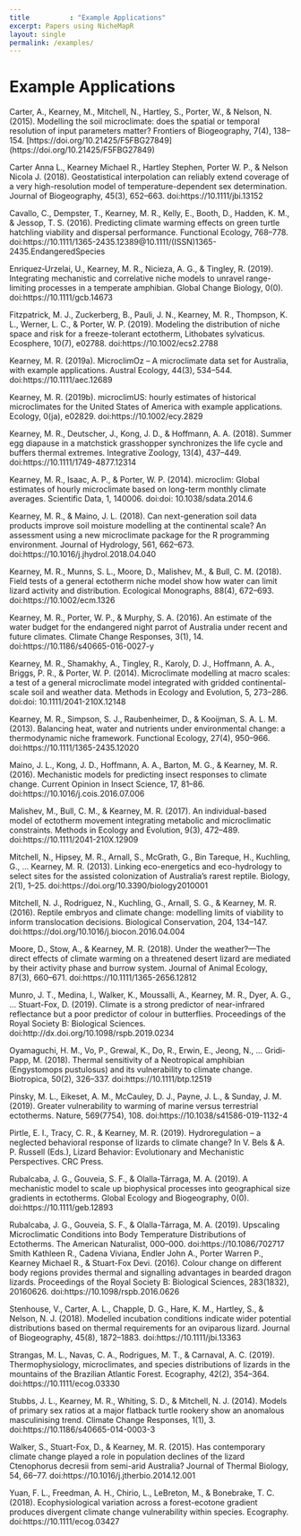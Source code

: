 ```yaml
---
title          : "Example Applications"
excerpt: Papers using NicheMapR
layout: single
permalink: /examples/
---
```

<h1>Example Applications</h1>

<p>
Carter, A., Kearney, M., Mitchell, N., Hartley, S., Porter, W., & Nelson, N. (2015). Modelling the soil microclimate: does the spatial or temporal resolution of input parameters matter? Frontiers of Biogeography, 7(4), 138–154. [https://doi.org/10.21425/F5FBG27849](https://doi.org/10.21425/F5FBG27849)
<p>
Carter Anna L., Kearney Michael R., Hartley Stephen, Porter W. P., & Nelson Nicola J. (2018). Geostatistical interpolation can reliably extend coverage of a very high-resolution model of temperature-dependent sex determination. Journal of Biogeography, 45(3), 652–663. doi:https://10.1111/jbi.13152
<p>
Cavallo, C., Dempster, T., Kearney, M. R., Kelly, E., Booth, D., Hadden, K. M., & Jessop, T. S. (2016). Predicting climate warming effects on green turtle hatchling viability and dispersal performance. Functional Ecology, 768–778. doi:https://10.1111/1365-2435.12389@10.1111/(ISSN)1365-2435.EndangeredSpecies
<p>
Enriquez‐Urzelai, U., Kearney, M. R., Nicieza, A. G., & Tingley, R. (2019). Integrating mechanistic and correlative niche models to unravel range-limiting processes in a temperate amphibian. Global Change Biology, 0(0). doi:https://10.1111/gcb.14673
<p>
Fitzpatrick, M. J., Zuckerberg, B., Pauli, J. N., Kearney, M. R., Thompson, K. L., Werner, L. C., & Porter, W. P. (2019). Modeling the distribution of niche space and risk for a freeze-tolerant ectotherm, Lithobates sylvaticus. Ecosphere, 10(7), e02788. doi:https://10.1002/ecs2.2788
<p>
Kearney, M. R. (2019a). MicroclimOz – A microclimate data set for Australia, with example applications. Austral Ecology, 44(3), 534–544. doi:https://10.1111/aec.12689
<p>
Kearney, M. R. (2019b). microclimUS: hourly estimates of historical microclimates for the United States of America with example applications. Ecology, 0(ja), e02829. doi:https://10.1002/ecy.2829
<p>
Kearney, M. R., Deutscher, J., Kong, J. D., & Hoffmann, A. A. (2018). Summer egg diapause in a matchstick grasshopper synchronizes the life cycle and buffers thermal extremes. Integrative Zoology, 13(4), 437–449. doi:https://10.1111/1749-4877.12314
<p>
Kearney, M. R., Isaac, A. P., & Porter, W. P. (2014). microclim: Global estimates of hourly microclimate based on long-term monthly climate averages. Scientific Data, 1, 140006. doi:doi: 10.1038/sdata.2014.6
<p>
Kearney, M. R., & Maino, J. L. (2018). Can next-generation soil data products improve soil moisture modelling at the continental scale? An assessment using a new microclimate package for the R programming environment. Journal of Hydrology, 561, 662–673. doi:https://10.1016/j.jhydrol.2018.04.040
<p>
Kearney, M. R., Munns, S. L., Moore, D., Malishev, M., & Bull, C. M. (2018). Field tests of a general ectotherm niche model show how water can limit lizard activity and distribution. Ecological Monographs, 88(4), 672–693. doi:https://10.1002/ecm.1326
<p>
Kearney, M. R., Porter, W. P., & Murphy, S. A. (2016). An estimate of the water budget for the endangered night parrot of Australia under recent and future climates. Climate Change Responses, 3(1), 14. doi:https://10.1186/s40665-016-0027-y
<p>
Kearney, M. R., Shamakhy, A., Tingley, R., Karoly, D. J., Hoffmann, A. A., Briggs, P. R., & Porter, W. P. (2014). Microclimate modelling at macro scales: a test of a general microclimate model integrated with gridded continental-scale soil and weather data. Methods in Ecology and Evolution, 5, 273–286. doi:doi: 10.1111/2041-210X.12148
<p>
Kearney, M. R., Simpson, S. J., Raubenheimer, D., & Kooijman, S. A. L. M. (2013). Balancing heat, water and nutrients under environmental change: a thermodynamic niche framework. Functional Ecology, 27(4), 950–966. doi:https://10.1111/1365-2435.12020
<p>
Maino, J. L., Kong, J. D., Hoffmann, A. A., Barton, M. G., & Kearney, M. R. (2016). Mechanistic models for predicting insect responses to climate change. Current Opinion in Insect Science, 17, 81–86. doi:https://10.1016/j.cois.2016.07.006
<p>
Malishev, M., Bull, C. M., & Kearney, M. R. (2017). An individual-based model of ectotherm movement integrating metabolic and microclimatic constraints. Methods in Ecology and Evolution, 9(3), 472–489. doi:https://10.1111/2041-210X.12909
<p>
Mitchell, N., Hipsey, M. R., Arnall, S., McGrath, G., Bin Tareque, H., Kuchling, G., … Kearney, M. R. (2013). Linking eco-energetics and eco-hydrology to select sites for the assisted colonization of Australia’s rarest reptile. Biology, 2(1), 1–25. doi:https://doi.org/10.3390/biology2010001
<p>
Mitchell, N. J., Rodriguez, N., Kuchling, G., Arnall, S. G., & Kearney, M. R. (2016). Reptile embryos and climate change: modelling limits of viability to inform translocation decisions. Biological Conservation, 204, 134–147. doi:https://doi.org/10.1016/j.biocon.2016.04.004
<p>
Moore, D., Stow, A., & Kearney, M. R. (2018). Under the weather?—The direct effects of climate warming on a threatened desert lizard are mediated by their activity phase and burrow system. Journal of Animal Ecology, 87(3), 660–671. doi:https://10.1111/1365-2656.12812
<p>
Munro, J. T., Medina, I., Walker, K., Moussalli, A., Kearney, M. R., Dyer, A. G., … Stuart-Fox, D. (2019). Climate is a strong predictor of near-infrared reflectance but a poor predictor of colour in butterflies. Proceedings of the Royal Society B: Biological Sciences. doi:http://dx.doi.org/10.1098/rspb.2019.0234
<p>
Oyamaguchi, H. M., Vo, P., Grewal, K., Do, R., Erwin, E., Jeong, N., … Gridi‐Papp, M. (2018). Thermal sensitivity of a Neotropical amphibian (Engystomops pustulosus) and its vulnerability to climate change. Biotropica, 50(2), 326–337. doi:https://10.1111/btp.12519
<p>
Pinsky, M. L., Eikeset, A. M., McCauley, D. J., Payne, J. L., & Sunday, J. M. (2019). Greater vulnerability to warming of marine versus terrestrial ectotherms. Nature, 569(7754), 108. doi:https://10.1038/s41586-019-1132-4
<p>
Pirtle, E. I., Tracy, C. R., & Kearney, M. R. (2019). Hydroregulation – a neglected behavioral response of lizards to climate change? In V. Bels & A. P. Russell (Eds.), Lizard Behavior: Evolutionary and Mechanistic Perspectives. CRC Press.
<p>
Rubalcaba, J. G., Gouveia, S. F., & Olalla‐Tárraga, M. A. (2019). A mechanistic model to scale up biophysical processes into geographical size gradients in ectotherms. Global Ecology and Biogeography, 0(0). doi:https://10.1111/geb.12893
<p>
Rubalcaba, J. G., Gouveia, S. F., & Olalla-Tárraga, M. A. (2019). Upscaling Microclimatic Conditions into Body Temperature Distributions of Ectotherms. The American Naturalist, 000–000. doi:https://10.1086/702717
Smith Kathleen R., Cadena Viviana, Endler John A., Porter Warren P., Kearney Michael R., & Stuart-Fox Devi. (2016). Colour change on different body regions provides thermal and signalling advantages in bearded dragon lizards. Proceedings of the Royal Society B: Biological Sciences, 283(1832), 20160626. doi:https://10.1098/rspb.2016.0626
<p>
Stenhouse, V., Carter, A. L., Chapple, D. G., Hare, K. M., Hartley, S., & Nelson, N. J. (2018). Modelled incubation conditions indicate wider potential distributions based on thermal requirements for an oviparous lizard. Journal of Biogeography, 45(8), 1872–1883. doi:https://10.1111/jbi.13363
<p>
Strangas, M. L., Navas, C. A., Rodrigues, M. T., & Carnaval, A. C. (2019). Thermophysiology, microclimates, and species distributions of lizards in the mountains of the Brazilian Atlantic Forest. Ecography, 42(2), 354–364. doi:https://10.1111/ecog.03330
<p>
Stubbs, J. L., Kearney, M. R., Whiting, S. D., & Mitchell, N. J. (2014). Models of primary sex ratios at a major flatback turtle rookery show an anomalous masculinising trend. Climate Change Responses, 1(1), 3. doi:https://10.1186/s40665-014-0003-3
<p>
Walker, S., Stuart-Fox, D., & Kearney, M. R. (2015). Has contemporary climate change played a role in population declines of the lizard Ctenophorus decresii from semi-arid Australia? Journal of Thermal Biology, 54, 66–77. doi:https://10.1016/j.jtherbio.2014.12.001
<p>
Yuan, F. L., Freedman, A. H., Chirio, L., LeBreton, M., & Bonebrake, T. C. (2018). Ecophysiological variation across a forest-ecotone gradient produces divergent climate change vulnerability within species. Ecography. doi:https://10.1111/ecog.03427
